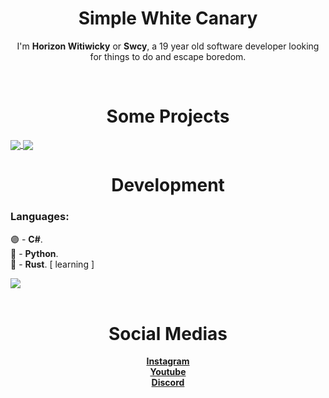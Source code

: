 <h1 align=center>
  Simple White Canary
</h1>
<p align=center>
  I'm <strong>Horizon Witiwicky</strong> or <strong>Swcy</strong>, a 19 year old software developer looking for things to do and escape boredom.
</p><br>

<h1 align=center>
  Some Projects
</h1>
<a href="https://github.com/theswcy/rezet">
  <img align="center" src="https://github-readme-stats.vercel.app/api/pin/?username=theswcy&repo=rezet&theme=tokyonight" />
</a>
<a href="https://github.com/theswcy/dixperiments">
  <img align="center" src="https://github-readme-stats.vercel.app/api/pin/?username=theswcy&repo=dixperiments&theme=tokyonight" />
</a>
<br>
<h1 align=center>
  Development
</h1>

<h3>
  Languages:
</h3>
<p>
  🟣 - <strong>C#</strong>.<br>
  🐍 - <strong>Python</strong>.<br>
  🦀 - <strong>Rust</strong>. [ learning ]<br>
</p>
<a href="https://github.com/theswcy"><img align="center" src="https://github-readme-stats.vercel.app/api/top-langs/?username=theswcy&layout=compact&theme=tokyonight&hide_border=true" /></a><br>
<br>


<h1 align=center>
  Social Medias
</h1>
<p align=center>
  <a target="_blank"href="https://https://instagram.com/theswcy"><strong>Instagram</strong></a><br>
  <a target="_blank"href="https://https://youtube.com/@theswcy"><strong>Youtube</strong></a><br>
  <a target="_blank"href="https://https://discord.com/users/461618792464646145"><strong>Discord</strong></a>
</p>
